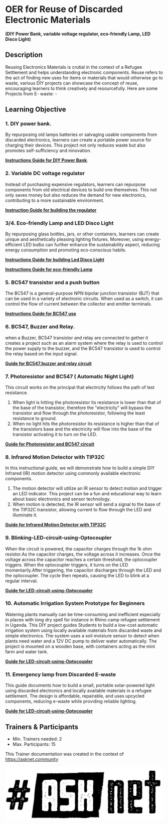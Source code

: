 # OER for Reuse of Discarded Electronic Materials
**(DIY Power Bank, variable voltage regulator, eco-friendly Lamp, LED Disco Light)**

## Description
Reusing Electronics Materials is crutial in the context of a Refugee Settlement and helps understanding electronic components.
Reuse refers to the act of finding new uses for items or materials that would otherwise go to waste, various DIY projects can showcase the concept of reuse, encouraging learners to think creatively and resourcefully. Here are some Projects from E- waste: -



 ## Learning Objective 
### 1. DIY power bank.
By repurposing old lamps  batteries or salvaging usable components from discarded electronics, learners can create a portable power source for charging their devices. This project not only reduces waste but also promotes self-sufficiency and innovation.

[**Instructions Guide for DIY Power Bank**](DIY-Power-Bank.md).

### 2. Variable DC voltage regulator
Instead of purchasing expensive regulators, learners can repurpose components from old electrical devices to build one themselves. This not only saves money but also reduces the demand for new electronics, contributing to a more sustainable environment.

[**Instruction Guide for building the regulator**](Guide-DC-Voltage-Regulator.md)


### 3/4. Eco-friendly Lamp and LED Disco Light 
By repurposing glass bottles, jars, or other containers, learners can create unique and aesthetically pleasing lighting fixtures. Moreover, using energy-efficient LED bulbs can further enhance the sustainability aspect, reducing energy consumption and promoting eco-conscious habits.

[**Instructions Guide for building Led Disco Light**](LED-LIGHT.md)

[**Instructions Guide for eco-friendly Lamp**](Eco-FriendlyLamp.md)

### 5. BC547 transistor and a push button

The BC547 is a general-purpose NPN bipolar junction transistor (BJT) that can be used in a variety of electronic circuits. When used as a switch, it can control the flow of current between the collector and emitter terminals.

[**Instructions Guide for BC547 use**](Using-BC547-and-Pushbutton.md)

### 6. BC547, Buzzer and Relay.
when a Buzzer, BC547 transistor and relay are connected to gether it creates a project such as an alarm system where the relay is used to control the power supply to the buzzer, and the BC547 transistor is used to control the relay based on the input signal.

[**Guide for BC547,buzzer and relay circuit**](BC547-Buzzer-and-Relay.md)

### 7. Photoresistor and BC547 ( Automatic Night Light)

This circuit works on the principal that electricity follows the path of lest resistance. 
1. When light is hitting the photoresistor its resistance is lower than that of the base of the transistor, therefore the "electricity" will bypass the transistor and flow through the photoresistor, following the least resistance to ground. 
2. When no light hits the photoresistor its resistance is higher than that of the transistors base and the electricity will flow into the base of the transistor activating it to turn on the LED.

[**Guide for Photoresistor and BC547 circuit**](Photoresistor-and-BC547.md)

### 8. Infrared Motion Detector with TIP32C

In this instructional guide, we will demonstrate how to build a simple DIY Infrared (IR) motion detector using commonly available electronic components.
1. The motion detector will utilize an IR sensor to detect motion and trigger an LED indicator. This project can be a fun and educational way to learn about basic electronics and sensor technology.
2. When motion is detected, the IR sensor will send a signal to the base of the TIP32C transistor, allowing current to flow through the LED and illuminate it.
   
[**Guide for Infrared Motion Detector with TIP32C**](Infrared-Motion-Detector-With-TIP32C.md)

### 9. Blinking-LED-circuit-using-Optocoupler

When the circuit is powered, the capacitor charges through the 1k ohm resistor.As the capacitor charges, the voltage across it increases.
Once the voltage across the capacitor reaches a certain threshold, the optocoupler triggers.
When the optocoupler triggers, it turns on the LED momentarily.After triggering, the capacitor discharges through the LED and the optocoupler.
The cycle then repeats, causing the LED to blink at a regular interval.
   
[**Guide for LED-circuit-using-Optocoupler**](Blinking-LED-circuit-using-Optocoupler.md)

### 10. Automatic Irrigation System Prototype for Beginners 

Watering plants manually can be time-consuming and inefficient especially in places with long dry spell for instance in Rhino camp refugee settlement in Uganda. This DIY project guides Students  to build a low-cost automatic irrigation system using locally available materials from discarded waste and simple electronics.
The system uses a soil moisture sensor to detect when plants need water and a 12V DC pump to deliver water automatically. The project is mounted on a wooden base, with containers acting as the mini farm and water tank.

[**Guide for LED-circuit-using-Optocoupler**](Blinking-LED-circuit-using-Optocoupler.md)

### 11. Emergency lamp from Discarded E-waste 

This guide documents how to build a small, portable solar-powered light using discarded electronics and locally available materials in a refugee settlement.
The design is affordable, repairable, and uses upcycled components, reducing e-waste while providing reliable lighting.

[**Guide for LED-circuit-using-Optocoupler**](Blinking-LED-circuit-using-Optocoupler.md)

## Trainers & Participants
- Min. Trainers needed: 2
- Max. Participants: 15


 

This Trainer documentation was created in the context of https://asknet.community

![ASKnet Logo](/images/asknet-logo.png)
